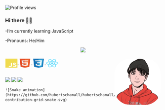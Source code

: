 ![Profile views](https://gpvc.arturio.dev/hubertschamall)

### Hi there 👋🏻

 -I’m currently learning JavaScript

 -Pronouns: He/Him
 
<div align="center">
  <a href="https://github.com/hubertschamall">
  <img height="180em" src="https://github-readme-stats.vercel.app/api?username=hubertschamall&show_icons=true&theme=dark&include_all_commits=true&count_private=true"/>
</div>
  
<div style="display: inline_block"><br>
  <img align="center" alt="Hubert-Js" height="30" width="40" src="https://raw.githubusercontent.com/devicons/devicon/master/icons/javascript/javascript-plain.svg">
  <img align="center" alt="Hubert-HTML" height="30" width="40" src="https://raw.githubusercontent.com/devicons/devicon/master/icons/html5/html5-original.svg">
  <img align="center" alt="Hubert-CSS" height="30" width="40" src="https://raw.githubusercontent.com/devicons/devicon/master/icons/css3/css3-original.svg">
  <img align="center" alt="Hubert-React" height="30" width="40" src="https://raw.githubusercontent.com/devicons/devicon/master/icons/react/react-original.svg">
  <img align="right" alt="Rafa-pic" height="150" style="border-radius:50px;" src="schamall.gif">
</div>
  
##
 
<div> 
  <a href="https://instagram.com/hubertschamall" target="_blank"><img src="https://img.shields.io/badge/-Instagram-%23E4405F?style=for-the-badge&logo=instagram&logoColor=white" target="_blank"></a>
  <a href = "mailto:hubertschamall1@gmail.com"><img src="https://img.shields.io/badge/-Gmail-%23333?style=for-the-badge&logo=gmail&logoColor=white" target="_blank"></a>
  <a href="https://www.linkedin.com/in/hubert-schamall-323954244" target="_blank"><img src="https://img.shields.io/badge/-LinkedIn-%230077B5?style=for-the-badge&logo=linkedin&logoColor=white" target="_blank"></a> 
  
    ![Snake animation](https://github.com/hubertschamall/hubertschamall/blob/output/github-contribution-grid-snake.svg)

</div>
